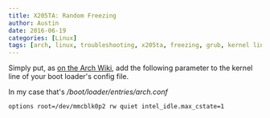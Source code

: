 ```yaml
---
title: X205TA: Random Freezing
author: Austin
date: 2016-06-19
categories: [Linux]
tags: [arch, linux, troubleshooting, x205ta, freezing, grub, kernel line, power state, cstate]
---
```


Simply put, as [on the Arch Wiki](https://wiki.archlinux.org/index.php/Asus_x205ta#Freezing), add the following parameter to the kernel line of your boot loader's config file.

In my case that's */boot/loader/entries/arch.conf*

```
options	root=/dev/mmcblk0p2 rw quiet intel_idle.max_cstate=1
```
